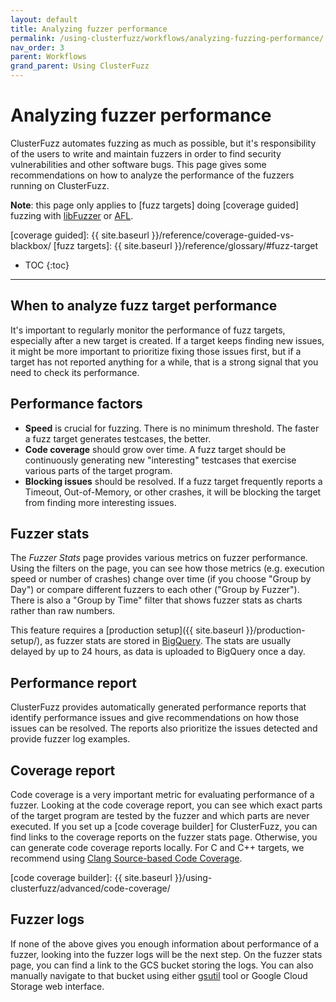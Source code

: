 ```yaml
---
layout: default
title: Analyzing fuzzer performance
permalink: /using-clusterfuzz/workflows/analyzing-fuzzing-performance/
nav_order: 3
parent: Workflows
grand_parent: Using ClusterFuzz
---
```


# Analyzing fuzzer performance

ClusterFuzz automates fuzzing as much as possible, but it's responsibility of
the users to write and maintain fuzzers in order to find security
vulnerabilities and other software bugs. This page gives some recommendations on
how to analyze the performance of the fuzzers running on ClusterFuzz.

**Note**: this page only applies to [fuzz targets] doing [coverage guided]
fuzzing with [libFuzzer] or [AFL].

[AFL]: http://lcamtuf.coredump.cx/afl/
[libFuzzer]: https://llvm.org/docs/LibFuzzer.html
[coverage guided]: {{ site.baseurl }}/reference/coverage-guided-vs-blackbox/
[fuzz targets]: {{ site.baseurl }}/reference/glossary/#fuzz-target

- TOC
{:toc}

---

## When to analyze fuzz target performance

It's important to regularly monitor the performance of fuzz targets, especially
after a new target is created. If a target keeps finding new issues, it might be
more important to prioritize fixing those issues first, but if a target has not
reported anything for a while, that is a strong signal that you need to check
its performance.

## Performance factors

* **Speed** is crucial for fuzzing. There is no minimum threshold. The faster a
  fuzz target generates testcases, the better.
* **Code coverage** should grow over time. A fuzz target should be continuously
  generating new "interesting" testcases that exercise various parts of the
  target program.
* **Blocking issues** should be resolved. If a fuzz target frequently reports a
  Timeout, Out-of-Memory, or other crashes, it will be blocking the target from
  finding more interesting issues.

## Fuzzer stats

The *Fuzzer Stats* page provides various metrics on fuzzer performance. Using
the filters on the page, you can see how those metrics (e.g. execution speed or
number of crashes) change over time (if you choose "Group by Day") or compare
different fuzzers to each other ("Group by Fuzzer"). There is also a "Group by
Time" filter that shows fuzzer stats as charts rather than raw numbers.

This feature requires a [production setup]({{ site.baseurl }}/production-setup/),
as fuzzer stats are stored in [BigQuery]. The stats are usually delayed by up to
24 hours, as data is uploaded to BigQuery once a day.

[BigQuery]: https://cloud.google.com/bigquery/

## Performance report

ClusterFuzz provides automatically generated performance reports that identify
performance issues and give recommendations on how those issues can be resolved.
The reports also prioritize the issues detected and provide fuzzer log examples.

## Coverage report

Code coverage is a very important metric for evaluating performance of a fuzzer.
Looking at the code coverage report, you can see which exact parts of the target
program are tested by the fuzzer and which parts are never executed. If you set
up a [code coverage builder] for ClusterFuzz, you can find links to the coverage
reports on the fuzzer stats page. Otherwise, you can generate code coverage
reports locally. For C and C++ targets, we recommend using [Clang Source-based
Code Coverage].

[code coverage builder]: {{ site.baseurl }}/using-clusterfuzz/advanced/code-coverage/

## Fuzzer logs

If none of the above gives you enough information about performance of a fuzzer,
looking into the fuzzer logs will be the next step. On the fuzzer stats page,
you can find a link to the GCS bucket storing the logs. You can also manually
navigate to that bucket using either
[gsutil](https://cloud.google.com/storage/docs/gsutil) tool or Google Cloud
Storage web interface.

[Clang Source-based Code Coverage]: https://clang.llvm.org/docs/SourceBasedCodeCoverage.html
